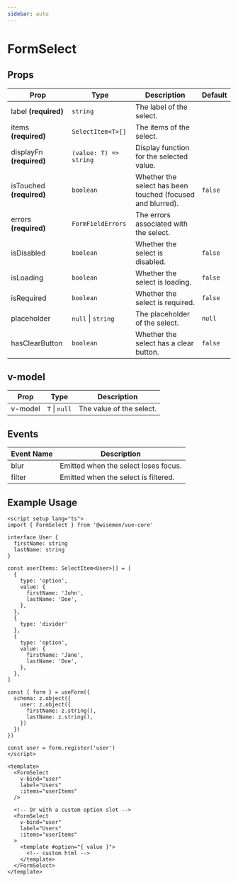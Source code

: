 ```yaml
---
sidebar: auto
---
```


# FormSelect

## Props

| Prop                      | Type                   | Description                                                | Default |
|---------------------------|------------------------|------------------------------------------------------------|---------|
| label **(required)**      | `string`               | The label of the select.                                   |         |
| items **(required)**      | `SelectItem<T>[]`      | The items of the select.                                   |         |
| displayFn  **(required)** | `(value: T) => string` | Display function for the selected value.                   |         |
| isTouched **(required)**  | `boolean`              | Whether the select has been touched (focused and blurred). | `false` |
| errors **(required)**     | `FormFieldErrors`      | The errors associated with the select.                     |         |
| isDisabled                | `boolean`              | Whether the select is disabled.                            | `false` |
| isLoading                 | `boolean`              | Whether the select is loading.                             | `false` |
| isRequired                | `boolean`              | Whether the select is required.                            | `false` |
| placeholder               | `null` \| `string`     | The placeholder of the select.                             | `null`  |
| hasClearButton            | `boolean`              | Whether the select has a clear button.                     | `false`  |

## v-model

| Prop    | Type          | Description              |
|---------|---------------|--------------------------|
| v-model | `T` \| `null` | The value of the select. |

## Events

| Event Name | Description                          |
|------------|--------------------------------------|
| blur       | Emitted when the select loses focus. |
| filter     | Emitted when the select is filtered. |

## Example Usage

```vue
<script setup lang="ts">
import { FormSelect } from '@wisemen/vue-core'

interface User {
  firstName: string
  lastName: string
}

const userItems: SelectItem<User>[] = [
  {
    type: 'option',
    value: {
      firstName: 'John',
      lastName: 'Doe',
    },
  },
  {
    type: 'divider'
  },
  {
    type: 'option',
    value: {
      firstName: 'Jane',
      lastName: 'Doe',
    },
  },
]

const { form } = useForm({
  schema: z.object({
    user: z.object({
      firstName: z.string(),
      lastName: z.string(),
    })
  })
})

const user = form.register('user')
</script>

<template>
  <FormSelect
    v-bind="user"
    label="Users"
    :items="userItems"
  />

  <!-- Or with a custom option slot -->
  <FormSelect 
    v-bind="user"
    label="Users"
    :items="userItems"
  >
    <template #option="{ value }">
      <!-- custom html -->
    </template>
  </FormSelect>
</template>
